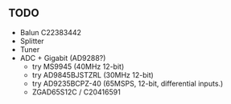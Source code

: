 ##

## TODO
 * Balun C22383442
 * Splitter
 * Tuner
 * ADC + Gigabit (AD9288?)
   * try MS9945 (40MHz 12-bit)
   * try AD9845BJSTZRL (30MHz 12-bit)
   * try AD9235BCPZ-40 (65MSPS, 12-bit, differential inputs.)
   * ZGAD65S12C / C20416591
